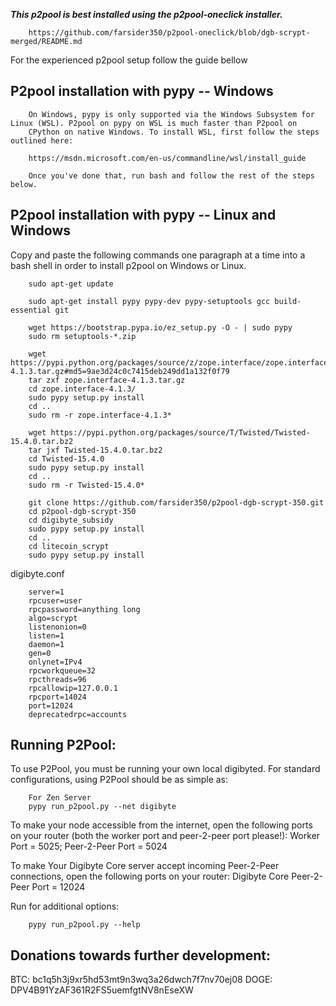 ***This p2pool is best installed using the p2pool-oneclick installer.***


		https://github.com/farsider350/p2pool-oneclick/blob/dgb-scrypt-merged/README.md

		
For the experienced p2pool setup follow the guide bellow

P2pool installation with pypy -- Windows
--------------------------------------

		On Windows, pypy is only supported via the Windows Subsystem for Linux (WSL). P2pool on pypy on WSL is much faster than P2pool on
		CPython on native Windows. To install WSL, first follow the steps outlined here:

		https://msdn.microsoft.com/en-us/commandline/wsl/install_guide

		Once you've done that, run bash and follow the rest of the steps below.


P2pool installation with pypy -- Linux and Windows
-------------------------------------------------

Copy and paste the following commands one paragraph at a time into a bash shell in order to install p2pool on Windows or Linux.


		sudo apt-get update

		sudo apt-get install pypy pypy-dev pypy-setuptools gcc build-essential git

		wget https://bootstrap.pypa.io/ez_setup.py -O - | sudo pypy
		sudo rm setuptools-*.zip

		wget https://pypi.python.org/packages/source/z/zope.interface/zope.interface-4.1.3.tar.gz#md5=9ae3d24c0c7415deb249dd1a132f0f79
		tar zxf zope.interface-4.1.3.tar.gz
		cd zope.interface-4.1.3/
		sudo pypy setup.py install
		cd ..
		sudo rm -r zope.interface-4.1.3*

		wget https://pypi.python.org/packages/source/T/Twisted/Twisted-15.4.0.tar.bz2
		tar jxf Twisted-15.4.0.tar.bz2
		cd Twisted-15.4.0
		sudo pypy setup.py install
		cd ..
		sudo rm -r Twisted-15.4.0*

		git clone https://github.com/farsider350/p2pool-dgb-scrypt-350.git
		cd p2pool-dgb-scrypt-350
		cd digibyte_subsidy
		sudo pypy setup.py install
		cd ..
		cd litecoin_scrypt
		sudo pypy setup.py install    
    
	
digibyte.conf
	
		server=1
		rpcuser=user
		rpcpassword=anything long
		algo=scrypt
		listenonion=0
		listen=1
		daemon=1
		gen=0
		onlynet=IPv4
		rpcworkqueue=32
		rpcthreads=96
		rpcallowip=127.0.0.1
		rpcport=14024
		port=12024
		deprecatedrpc=accounts

Running P2Pool:
-------------------------
To use P2Pool, you must be running your own local digibyted. For standard configurations, using P2Pool should be as simple as:

		For Zen Server
		pypy run_p2pool.py --net digibyte
		
To make your node accessible from the internet, open the following ports on your router (both the worker port and peer-2-peer port please!): Worker Port = 5025; Peer-2-Peer Port = 5024

To make Your Digibyte Core server accept incoming Peer-2-Peer connections, open the following ports on your router:
Digibyte Core Peer-2-Peer Port = 12024

Run for additional options:

		pypy run_p2pool.py --help

Donations towards further development:
-------------------------
BTC: bc1q5h3j9xr5hd53mt9n3wq3a26dwch7f7nv70ej08
DOGE: DPV4B91YzAF361R2FS5uemfgtNV8nEseXW
